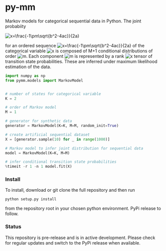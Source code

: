 # py-mm

Markov models for categorical sequential data in Python. The joint probabiity 

<img src="https://latex.codecogs.com/svg.latex?\space p(x_1, x_2,\ldots,x_N)=p(x_1)p(x_2|x_1)\ldots p(x_{M}|x_{M-1},\ldots,x_1)\prod_{n=M+1}^N p(x_n|x_{n-1},\ldots,x_{n-M})" title=" x=\frac{-1\pm\sqrt{b^2-4ac}}{2a}" />

for an ordered sequence  <img src="https://latex.codecogs.com/svg.latex?\space (x_1,x_2,\ldots,x_N)" title=" x=\frac{-1\pm\sqrt{b^2-4ac}}{2a}" /> of the categorical variable <img src="https://latex.codecogs.com/svg.latex?\space x" title=" x" /> is composed of M+1 conditional distributions of order <img src="https://latex.codecogs.com/svg.latex?\space m=[0, M]" title=" m" />. Each component <img src="https://latex.codecogs.com/svg.latex?\space p(x_n|x_{n-1},\ldots,x_{n-m})" title=" m" /> is represented by a rank  <img src="https://latex.codecogs.com/svg.latex?\space m+1" title=" x" /> tensor of transition state probabilities. These are inferred under maximum likelihood estimation of the data.


```python
import numpy as np
from pymm.models import MarkovModel


# number of states for categorical variable
K = 2

# order of Markov model
M = 1

# generator for synthetic data
generator = MarkovModel(K=K, M=M, random_init=True)

# create artificial sequential dataset
X = [generator.sample(10) for _ in range(1000)]

# Markov model to infer joint distribution for sequential data
model = MarkovModel(K=K, M=M)

# infer conditional transition state probabilities
%timeit -r 1 -n 1 model.fit(X)
```

### Install
To install, download or git clone the full repository and then run 

``
python setup.py install
``

from the repository root in your chosen python environment. PyPi release to follow.

### Status
This repository is pre-release and is in active development. Please check for regular updates and switch to the PyPi release when available.
